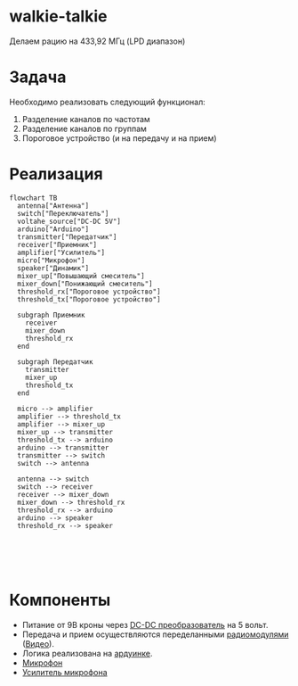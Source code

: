 # walkie-talkie
Делаем рацию на 433,92 МГц (LPD диапазон)

# Задача
Необходимо реализовать следующий функционал:
1. Разделение каналов по частотам
2. Разделение каналов по группам
3. Пороговое устройство (и на передачу и на прием)

# Реализация
```mermaid
flowchart TB
  antenna["Антенна"]
  switch["Переключатель"]
  voltahe_source["DC-DC 5V"]
  arduino["Arduino"]
  transmitter["Передатчик"]
  receiver["Приемник"]
  amplifier["Усилитель"]
  micro["Микрофон"]
  speaker["Динамик"]
  mixer_up["Повышающий смеситель"]
  mixer_down["Понижающий смеситель"]
  threshold_rx["Пороговое устройство"]
  threshold_tx["Пороговое устройство"]

  subgraph Приемник
    receiver
    mixer_down
    threshold_rx
  end

  subgraph Передатчик
    transmitter
    mixer_up
    threshold_tx
  end

  micro --> amplifier
  amplifier --> threshold_tx
  amplifier --> mixer_up
  mixer_up --> transmitter
  threshold_tx --> arduino
  arduino --> transmitter
  transmitter --> switch
  switch --> antenna

  antenna --> switch
  switch --> receiver
  receiver --> mixer_down
  mixer_down --> threshold_rx
  threshold_rx --> arduino
  arduino --> speaker
  threshold_rx --> speaker
  
  
  
  
  

```

# Компоненты
- Питание от 9В кроны через [DC-DC преобразователь](https://amperkot.ru/products/dcdc_preobrazovatel_ponizhayuschiy_lm2596s/24022294.html) на 5 вольт.  
- Передача и прием осуществляются переделанными [радиомодулями](https://amperkot.ru/products/radiomoduli_433mhz_peredatchik_mxfs03v_i_priemnik_mx05v/23869814.html) ([Видео](https://www.youtube.com/watch?v=o1lduXJH_W4&ab_channel=ZAFERYILDIZ)).  
- Логика реализована на [ардуинке](https://amperkot.ru/products/plata_nano_v_30__arduinosovmestimaya/23813247.html).  
- [Микрофон](https://amperkot.ru/products/elektretnyiy_mikrofon_6x5mm_emb6050ul_52d/24145498.html)
- [Усилитель микрофона](Усилитель%20микрофона.md)
